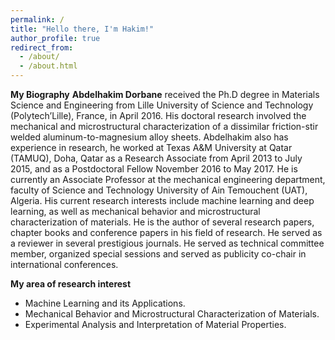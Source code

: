 ```yaml
---
permalink: /
title: "Hello there, I'm Hakim!"
author_profile: true
redirect_from: 
  - /about/
  - /about.html
---
```


**My Biography**
  **Abdelhakim Dorbane** received the Ph.D degree in Materials Science and Engineering from Lille University of Science and Technology (Polytech’Lille), France, in April 2016. His doctoral research involved the mechanical and microstructural characterization of a dissimilar friction-stir welded aluminum-to-magnesium alloy sheets. Abdelhakim also has experience in research, he worked at Texas A&M University at Qatar (TAMUQ), Doha, Qatar as a Research Associate from April 2013 to July 2015, and as a Postdoctoral Fellow November 2016 to May 2017. He is currently an Associate Professor at the mechanical engineering department, faculty of Science and Technology University of Ain Temouchent (UAT), Algeria. His current research interests include machine learning and deep learning, as well as mechanical behavior and microstructural characterization of materials. He is the author of several research papers, chapter books and conference papers in his field of research. He served as a reviewer in several prestigious journals. He served as technical committee member, organized special sessions and served as publicity co-chair in international conferences.

**My area of research interest**
  * Machine Learning and its Applications.
  * Mechanical Behavior and Microstructural Characterization of Materials.
  * Experimental Analysis and Interpretation of Material Properties.
